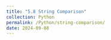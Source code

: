 ```yaml
---
title: "5.8 String Comparison"
collection: Python
permalink: /Python/string-comparison/
date: 2024-09-08
---
```

